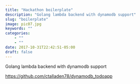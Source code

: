 ```yaml
---
title: "Hackathon boilerplate"
description: "Golang lambda backend with dynamodb support"
slug: "boilerplate"
image: pic07.jpg
keywords: ""
categories: 
    - ""
    - ""
date: 2017-10-31T22:42:51-05:00
draft: false
---
```

Golang lambda backend with dynamodb support

https://github.com/ctalladen78/dynamodb_todoapp